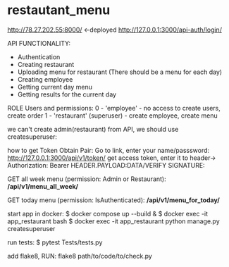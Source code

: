 # restautant_menu
http://78.27.202.55:8000/  <-deployed
http://127.0.0.1:3000/api-auth/login/


API FUNCTIONALITY:
- Authentication
- Creating restaurant
- Uploading menu for restaurant (There should be a menu for each day)
- Creating employee
- Getting current day menu
- Getting results for the current day

ROLE Users and permissions:
    0 - 'employee' - no access to create users, create order
    1 - 'restaurant' (superuser) - create employee, create menu

we can't create admin(restaurant) from API, we should use createsuperuser:


how to get Token Obtain Pair:
Go to link, enter your name/passsword:
http://127.0.0.1:3000/api/v1/token/
get access token, enter it to header-> Authorization: Bearer HEADER.PAYLOAD:DATA/VERIFY SIGNATURE:

GET all week menu (permission: Admin or Restaurant):
**/api/v1/menu_all_week/**

GET today menu (permission: IsAuthenticated):
**/api/v1/menu_for_today/**

start app in docker:
$ docker compose up --build & 
$ docker exec -it app_restaurant bash
$ docker exec -it app_restaurant python manage.py createsuperuser


run tests:
$ pytest Tests/tests.py

add flake8, RUN: flake8 path/to/code/to/check.py